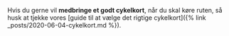 Hvis du gerne vil **medbringe et godt cykelkort**, når du skal køre ruten, så husk at tjekke vores [guide til at vælge det rigtige cykelkort]({% link _posts/2020-06-04-cykelkort.md %}).
